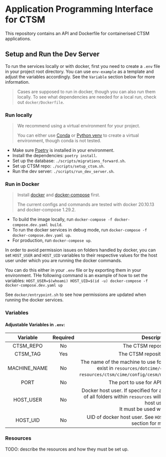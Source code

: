 # Application Programming Interface for CTSM

This repository contains an API and Dockerfile for containerised CTSM applications.

## Setup and Run the Dev Server

To run the services locally or with docker, first you need to create a `.env` file in your project root directory.
You can use `env-example` as a template and adjust the variables accordingly. See the `Variable` section below for more information.

> Cases are supposed to run in docker, though you can also run them locally. To see what dependencies are needed for a local run,
> check out `docker/Dockerfile`.

### Run locally
> We recommend using a virtual environment for your project.
>
> You can either use [Conda](https://docs.conda.io/en/latest/) or [Python venv](https://docs.python.org/3/library/venv.html) to create a virtual environment, though conda is not tested.

- Make sure [Poetry](https://python-poetry.org/) is installed in your environment.
- Install the dependencies: `poetry install`.
- Set up the database: `./scripts/migrations_forward.sh`.
- Set up CTSM repo: `./scripts/setup_ctsm.sh`.
- Run the dev server: `./scripts/run_dev_server.sh`.

### Run in Docker

> Install [docker](https://docs.docker.com/engine/install/) and [docker-compose](https://docs.docker.com/compose/install/) first.
>
> The current configs and commands are tested with docker 20.10.13 and docker-compose 1.29.2.

- To build the image locally, run `docker-compose -f docker-compose.dev.yaml build`.
- To run the docker services in debug mode, run `docker-compose -f docker-compose.dev.yaml up`.
- For production, run `docker-compose up`.

In order to avoid permission issues on folders handled by docker,
you can set `HOST_USER` and `HOST_UID` variables to their respective values for the host user under which you are running the docker commands.

You can do this either in your `.env` file or by exporting them in your environment.
THe following command is an example of how to set the variables:
`HOST_USER=$(whoami) HOST_UID=$(id -u) docker-compose -f docker-compose.dev.yaml up`

See `docker/entrypoint.sh` to see how permissions are updated when running the docker services.

### Variables

#### Adjustable Variables in `.env`:

|    Variable    | Required |                                                                                     Description                                                                                      |             Default             | Scope      |
|:--------------:|:--------:|:------------------------------------------------------------------------------------------------------------------------------------------------------------------------------------:|:-------------------------------:|------------|
|   CTSM_REPO    |    No    |                                                                              The CTSM repository to use                                                                              | https://github.com/ESCOMP/CTSM/ | API/Docker |
|    CTSM_TAG    |   Yes    |                                                                            The CTSM repository tag to use                                                                            |                -                | API/Docker |
|  MACHINE_NAME  |    No    | The name of the machine to use for running cases. It must either exist in `resources/dotcime/config_machines.xml` or `resources/ctsm/cime/config/cesm/machines/config_machines.xml`. |            container            | API/Docker |
|      PORT      |    No    |                                                                      The port to use for API service in docker                                                                       |              8000               | Docker     |
|   HOST_USER    |    No    |   Docker host user. If specified for a docker container, ownership of all folders within `resources` will be changed to the container host user<br/>It must be used with HOST_UID    |                -                | Docker     |
|    HOST_UID    |    No    |                                                  UID of docker host user. See `HOST_ID` above and the docker section for more info                                                   |                -                | Docker     |

### Resources

TODO: describe the resources and how they must be set up.
